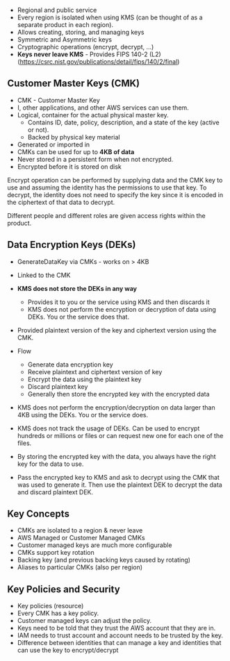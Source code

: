 * Regional and public service
* Every region is isolated when using KMS (can be thought of as a separate product in each region).
* Allows creating, storing, and managing keys
* Symmetric and Asymmetric keys
* Cryptographic operations (encrypt, decrypt, ...)
* **Keys never leave KMS** - Provides FIPS 140-2 (L2) (https://csrc.nist.gov/publications/detail/fips/140/2/final)

## Customer Master Keys (CMK)

* CMK - Customer Master Key
* I, other applications, and other AWS services can use them.
* Logical, container for the actual physical master key.
  * Contains ID, date, policy, description, and a state of the key (active or not).
  * Backed by physical key material
* Generated or imported in
* CMKs can be used for up to **4KB of data**
* Never stored in a persistent form when not encrypted.
* Encrypted before it is stored on disk

Encrypt operation can be performed by supplying data and the CMK key to use and assuming the identity has the permissions to use that key. To decrypt, the identity does not need to specify the key since it is encoded in the ciphertext of that data to decrypt.

Different people and different roles are given access rights within the product.

## Data Encryption Keys (DEKs)

* GenerateDataKey via CMKs - works on > 4KB

* Linked to the CMK

* **KMS does not store the DEKs in any way**
  
  * Provides it to you or the service using KMS and then discards it
  * KMS does not perform the encryption or decryption of data using DEKs. You or the service does that.
* Provided plaintext version of the key and ciphertext version using the CMK.

* Flow
  
  * Generate data encryption key
  * Receive plaintext and ciphertext version of key
  * Encrypt the data using the plaintext key
  * Discard plaintext key
  * Generally then store the encrypted key with the encrypted data
* KMS does not perform the encryption/decryption on data larger than 4KB using the DEKs. You or the service does.

* KMS does not track the usage of DEKs. Can be used to encrypt hundreds or millions or files or can request new one for each one of the files.

* By storing the encrypted key with the data, you always have the right key for the data to use.

* Pass the encrypted key to KMS and ask to decrypt using the CMK that was used to generate it. Then use the plaintext DEK to decrypt the data and discard plaintext DEK.

## Key Concepts

* CMKs are isolated to a region & never leave
* AWS Managed or Customer Managed CMKs
* Customer managed keys are much more configurable
* CMKs support key rotation
* Backing key (and previous backing keys caused by rotating)
* Aliases to particular CMKs (also per region)

## Key Policies and Security

* Key policies (resource)
* Every CMK has a key policy.
* Customer managed keys can adjust the policy.
* Keys need to be told that they trust the AWS account that they are in.
* IAM needs to trust account and account needs to be trusted by the key.
* Difference between identities that can manage a key and identities that can use the key to encrypt/decrypt
